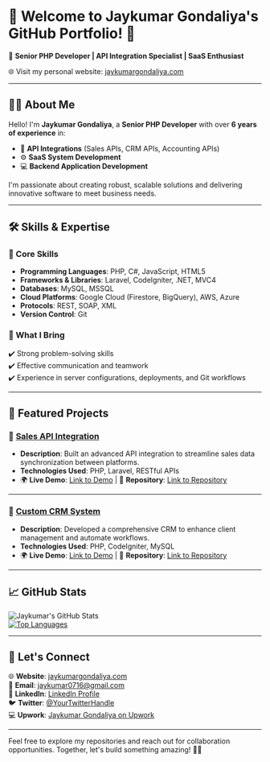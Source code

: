 # 👋 Welcome to Jaykumar Gondaliya's GitHub Portfolio! 🚀  

🌟 **Senior PHP Developer | API Integration Specialist | SaaS Enthusiast**  

🌐 Visit my personal website: [jaykumargondaliya.com](https://jaykumargondaliya.com/?utm_source=chatgpt.com)

---

## 🧑‍💻 About Me  

Hello! I'm **Jaykumar Gondaliya**, a **Senior PHP Developer** with over **6 years of experience** in:  
- 🎯 **API Integrations** (Sales APIs, CRM APIs, Accounting APIs)  
- ⚙️ **SaaS System Development**  
- 💻 **Backend Application Development**  

I'm passionate about creating robust, scalable solutions and delivering innovative software to meet business needs.  

---

## 🛠️ Skills & Expertise  

### 🔑 Core Skills  
- **Programming Languages**: PHP, C#, JavaScript, HTML5  
- **Frameworks & Libraries**: Laravel, CodeIgniter, .NET, MVC4  
- **Databases**: MySQL, MSSQL  
- **Cloud Platforms**: Google Cloud (Firestore, BigQuery), AWS, Azure  
- **Protocols**: REST, SOAP, XML  
- **Version Control**: Git  

### 🎨 What I Bring  
✔️ Strong problem-solving skills  
✔️ Effective communication and teamwork  
✔️ Experience in server configurations, deployments, and Git workflows  

---

## 🌟 Featured Projects  

### 🛒 [Sales API Integration](#)  
- **Description**: Built an advanced API integration to streamline sales data synchronization between platforms.  
- **Technologies Used**: PHP, Laravel, RESTful APIs  
- 🌍 **Live Demo**: [Link to Demo](#) | 📂 **Repository**: [Link to Repository](#)  

---

### 🧩 [Custom CRM System](#)  
- **Description**: Developed a comprehensive CRM to enhance client management and automate workflows.  
- **Technologies Used**: PHP, CodeIgniter, MySQL  
- 🌍 **Live Demo**: [Link to Demo](#) | 📂 **Repository**: [Link to Repository](#)  

---

## 📈 GitHub Stats  

![Jaykumar's GitHub Stats](https://github-readme-stats.vercel.app/api?username=Jaykumargondaliya&show_icons=true&theme=tokyonight)  
[![Top Languages](https://github-readme-stats.vercel.app/api/top-langs/?username=Jaykumargondaliya&layout=compact&theme=tokyonight)](https://github.com/Jaykumargondaliya)

---

## 🤝 Let's Connect  

🌐 **Website**: [jaykumargondaliya.com](https://jaykumargondaliya.com)  
💌 **Email**: [jaykumar0716@gmail.com](mailto:jaykumar0716@gmail.com)  
💼 **LinkedIn**: [LinkedIn Profile]([#](https://in.linkedin.com/in/jaykumar-gondaliya))  
🐦 **Twitter**: [@YourTwitterHandle](#)  
💻 **Upwork**: [Jaykumar Gondaliya on Upwork](https://www.upwork.com/freelancers/~01813db888d50c9897)  

---

Feel free to explore my repositories and reach out for collaboration opportunities. Together, let's build something amazing! 🌟✨
